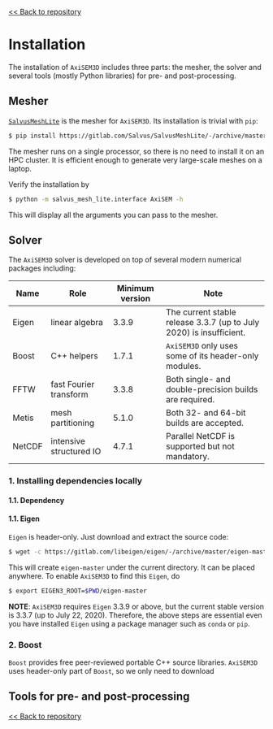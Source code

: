 [<< Back to repository](https://github.com/kuangdai/AxiSEM-3D)


# Installation

The installation of `AxiSEM3D` includes three parts: the mesher, the solver and several tools (mostly Python libraries) for pre- and post-processing. 


## Mesher

[`SalvusMeshLite`](https://gitlab.com/Salvus/SalvusMeshLite) is the mesher for `AxiSEM3D`. Its installation is trivial with `pip`: 

```bash
$ pip install https://gitlab.com/Salvus/SalvusMeshLite/-/archive/master/SalvusMeshLite-master.zip
```

The mesher runs on a single processor, so there is no need to install it on an HPC cluster. It is efficient enough to generate very large-scale meshes on a laptop.

Verify the installation by

```bash
$ python -m salvus_mesh_lite.interface AxiSEM -h
```

This will display all the arguments you can pass to the mesher. 


## Solver

The `AxiSEM3D` solver is developed on top of several modern numerical packages including:

Name|Role|Minimum version|Note
--- | --- | ---|---
Eigen | linear algebra | 3.3.9 | The current stable release 3.3.7 (up to July 2020) is insufficient.
Boost | C++ helpers | 1.7.1 | `AxiSEM3D` only uses some of its header-only modules.
FFTW | fast Fourier transform | 3.3.8 | Both single- and double-precision builds are required.
Metis | mesh partitioning | 5.1.0 | Both 32- and 64-bit builds are accepted.
NetCDF | intensive structured IO | 4.7.1 | Parallel NetCDF is supported but not mandatory.





### 1. Installing dependencies locally
#### 1.1. Dependency

#### 1.1. Eigen

`Eigen` is header-only. Just download and extract the source code:

```bash
$ wget -c https://gitlab.com/libeigen/eigen/-/archive/master/eigen-master.tar.gz -O - | tar -xz
``` 

This will create `eigen-master` under the current directory. It can be placed anywhere. To enable `AxiSEM3D` to find this `Eigen`, do

```bash
$ export EIGEN3_ROOT=$PWD/eigen-master
``` 

<strong>NOTE</strong>: `AxiSEM3D` requires `Eigen` 3.3.9 or above, but the current stable version is 3.3.7 (up to July 22, 2020). Therefore, the above steps are essential even you have installed `Eigen` using a package manager such as `conda` or `pip`. 


### 2. Boost
`Boost` provides free peer-reviewed portable C++ source libraries. `AxiSEM3D` uses header-only part of `Boost`, so we only need to download  




## Tools for pre- and post-processing




[<< Back to repository](https://github.com/kuangdai/AxiSEM-3D)
<!--stackedit_data:
eyJoaXN0b3J5IjpbLTYzMzc3Njk2NCwtMTI3OTM1NDkxNCwxMj
E2MTk3MTQ1LC0xMzI3MDI2MjUwLC0xMzgxOTc0MzY4LDQ2Njg3
MDY4MiwtMTY0NzA3ODkwOSwtMTM4Mzc3MDIwNiwtMTc0OTA1OD
UwNSwxMzcxODg4NTgsLTMzMjc5NDg2NywtMTczNzU4NTE5NSwt
NTI4OTM1OTYxLDExMDcwNjg2NjAsLTIxMDA0NzE2NDcsLTIxNj
MyMTIzOCwyMjMwMDI3ODVdfQ==
-->